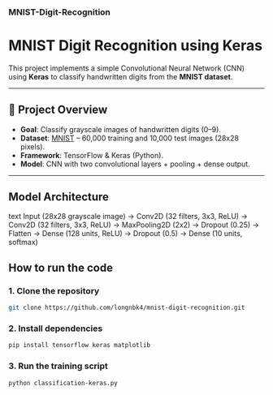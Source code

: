 ### MNIST-Digit-Recognition
#  MNIST Digit Recognition using Keras

This project implements a simple Convolutional Neural Network (CNN) using **Keras** to classify handwritten digits from the **MNIST dataset**.

---

## 📌 Project Overview

- **Goal**: Classify grayscale images of handwritten digits (0–9).
- **Dataset**: [MNIST](http://yann.lecun.com/exdb/mnist/) – 60,000 training and 10,000 test images (28x28 pixels).
- **Framework**: TensorFlow & Keras (Python).
- **Model**: CNN with two convolutional layers + pooling + dense output.

---

##  Model Architecture

text
Input (28x28 grayscale image)
→ Conv2D (32 filters, 3x3, ReLU)
→ Conv2D (32 filters, 3x3, ReLU)
→ MaxPooling2D (2x2)
→ Dropout (0.25)
→ Flatten
→ Dense (128 units, ReLU)
→ Dropout (0.5)
→ Dense (10 units, softmax)
## How to run the code
### 1. Clone the repository
```bash
git clone https://github.com/longnbk4/mnist-digit-recognition.git
```
### 2. Install dependencies
```bash
pip install tensorflow keras matplotlib
```
### 3. Run the training script
```bash
python classification-keras.py
```
